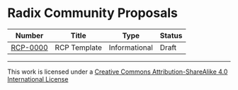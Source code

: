 # Radix Community Proposals

| Number                    | Title                                                                 | Type          | Status   |
|---------------------------|-----------------------------------------------------------------------|---------------|----------|
| [RCP-0000](RCP-0000.md)   | RCP Template                                                          | Informational | Draft    |

---

This work is licensed under a [Creative Commons Attribution-ShareAlike 4.0 International License](https://creativecommons.org/licenses/by-sa/4.0/)
